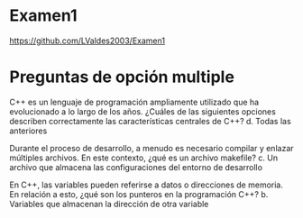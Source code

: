 # Examen1
https://github.com/LValdes2003/Examen1

# Preguntas de opción multiple

C++ es un lenguaje de programación ampliamente utilizado que ha evolucionado a lo largo de los años. ¿Cuáles de las siguientes opciones describen correctamente las características centrales de C++?
d. Todas las anteriores

Durante el proceso de desarrollo, a menudo es necesario compilar y enlazar múltiples archivos. En este contexto, ¿qué es un archivo makefile?
c. Un archivo que almacena las configuraciones del entorno de desarrollo

En C++, las variables pueden referirse a datos o direcciones de memoria. En relación a esto, ¿qué son los punteros en la programación C++?
b. Variables que almacenan la dirección de otra variable
